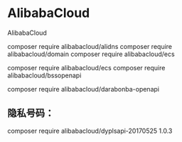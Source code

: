 # AlibabaCloud
AlibabaCloud

composer require alibabacloud/alidns
composer require alibabacloud/domain
composer require alibabacloud/ecs


composer require alibabacloud/ecs 
composer require alibabacloud/bssopenapi


composer require alibabacloud/darabonba-openapi

## 隐私号码：
composer require alibabacloud/dyplsapi-20170525 1.0.3
